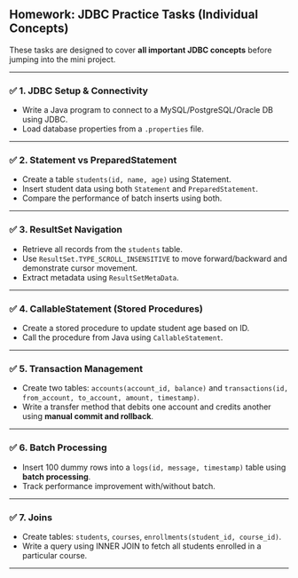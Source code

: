 ##  **Homework: JDBC Practice Tasks (Individual Concepts)**

These tasks are designed to cover **all important JDBC concepts** before jumping into the mini project.

---

### ✅ **1. JDBC Setup & Connectivity**

* Write a Java program to connect to a MySQL/PostgreSQL/Oracle DB using JDBC.
* Load database properties from a `.properties` file.

---

### ✅ **2. Statement vs PreparedStatement**

* Create a table `students(id, name, age)` using Statement.
* Insert student data using both `Statement` and `PreparedStatement`.
* Compare the performance of batch inserts using both.

---

### ✅ **3. ResultSet Navigation**

* Retrieve all records from the `students` table.
* Use `ResultSet.TYPE_SCROLL_INSENSITIVE` to move forward/backward and demonstrate cursor movement.
* Extract metadata using `ResultSetMetaData`.

---

### ✅ **4. CallableStatement (Stored Procedures)**

* Create a stored procedure to update student age based on ID.
* Call the procedure from Java using `CallableStatement`.

---

### ✅ **5. Transaction Management**

* Create two tables: `accounts(account_id, balance)` and `transactions(id, from_account, to_account, amount, timestamp)`.
* Write a transfer method that debits one account and credits another using **manual commit and rollback**.

---

### ✅ **6. Batch Processing**

* Insert 100 dummy rows into a `logs(id, message, timestamp)` table using **batch processing**.
* Track performance improvement with/without batch.

---

### ✅ **7. Joins**

* Create tables: `students`, `courses`, `enrollments(student_id, course_id)`.
* Write a query using INNER JOIN to fetch all students enrolled in a particular course.

---